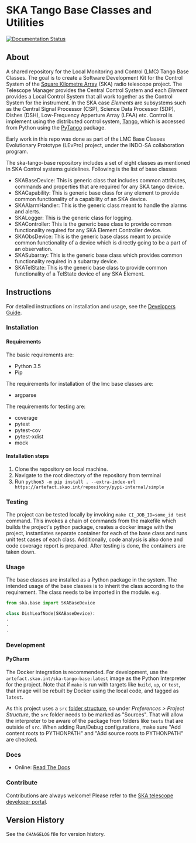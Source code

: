 # SKA Tango Base Classes and Utilities

[![Documentation Status](https://readthedocs.org/projects/ska-telescope-ska-tango-base/badge/?version=latest)](https://developer.skao.int/projects/ska-tango-base/en/latest/?badge=latest)

## About

A shared repository for the Local Monitoring and Control (LMC) Tango Base Classes. The goal is to create a Software Development Kit for the Control System of the [Square Kilometre Array](http://skatelescope.org/) (SKA) radio telescope project. The Telescope Manager provides the Central Control System and each _Element_ provides a Local Control System that all work together as the Control System for the instrument. In the SKA case _Elements_ are subsystems such as the Central Signal Processor (CSP), Science Data Processor (SDP), Dishes (DSH), Low-Frequency Apperture Array (LFAA) etc.  Control is implement using the distributed control system, [Tango](http://www.tango-controls.org), which is accessed from Python using the [PyTango](https://gitlab.com/tango-controls/pytango) package.

Early work in this repo was done as part of the LMC Base Classes Evolutionary Prototype (LEvPro) project, under the INDO-SA collaboration program.

The ska-tango-base repository includes a set of eight classes as mentioned in SKA Control systems guidelines. Following is the list of base classes

- SKABaseDevice: This is generic class that includes common attributes, commands and properties that are required for any SKA tango device.
- SKACapability: This is generic base class for any element to provide common functionality of a capability of an SKA device.
- SKAAlarmHandler: This is the generic class meant to handle the alarms and alerts.
- SKALogger: This is the generic class for logging.
- SKAController: This is the generic base class to provide common functionality required for any SKA Element Controller device.
- SKAObsDevice: This is the generic base classs meant to provide common functionality of a device which is directly going to be a part of an observation.
- SKASubarray: This is the generic base class which provides common functionality required in a subarray device.
- SKATelState: This is the generic base class to provide common functionality of a TelState device of any SKA Element.

## Instructions

For detailed instructions on installation and usage, see the [Developers Guide](https://developer.skao.int/projects/ska-tango-base/en/latest/guide/index.html).

### Installation

#### Requirements

The basic requirements are:

- Python 3.5
- Pip

The requirements for installation of the lmc base classes are:

- argparse

The requirements for testing are:

- coverage
- pytest
- pytest-cov
- pytest-xdist
- mock

#### Installation steps

1. Clone the repository on local machine.
2. Navigate to the root directory of the repository from terminal
3. Run ``python3 -m pip install . --extra-index-url https://artefact.skao.int/repository/pypi-internal/simple``

### Testing

The project can be tested locally by invoking ``make CI_JOB_ID=some_id test`` command. This invokes a chain of commands from the makefile which builds the project's python package, creates a docker image with the project, instantiates separate container for each of the base class and runs unit test cases of each class. Additionally, code analysis is also done and code coverage report is prepared. After testing is done, the containers are taken down.

### Usage

The base classes are installed as a Python package in the system. The intended usage of the base classes is to inherit the class according to the requirement. The class needs to be imported in the module. e.g.

```python
from ska.base import SKABaseDevice

class DishLeafNode(SKABaseDevice):
.
.
.
```

### Development

#### PyCharm

The Docker integration is recommended.  For development, use the `artefact.skao.int/ska-tango-base:latest` image as the Python Interpreter for the project.  Note that if `make` is run with targets like `build`, `up`, or `test`, that image will be rebuilt by Docker using the local code, and tagged as `latest`.

As this project uses a `src` [folder structure](https://blog.ionelmc.ro/2014/05/25/python-packaging/#the-structure), so under _Preferences > Project Structure_, the `src` folder needs to be marked as "Sources".  That will allow the interpreter to be aware of the package from folders like `tests` that are outside of `src`. When adding Run/Debug configurations, make sure "Add content roots to PYTHONPATH" and "Add source roots to PYTHONPATH" are checked.

### Docs

- Online:  [Read The Docs](https://developer.skao.int/projects/ska-tango-base/en/latest/)

### Contribute

Contributions are always welcome! Please refer to the [SKA telescope developer portal](https://developer.skao.int/).

## Version History

See the `CHANGELOG` file for version history.
